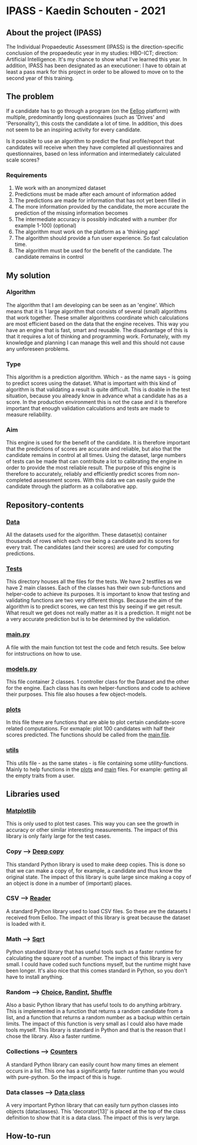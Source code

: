 # IPASS - Kaedin Schouten - 2021
## About the project (IPASS)
The Individual Propaedeutic Assessment (IPASS) is the direction-specific conclusion of the propaedeutic year in my studies: HBO-ICT; direction: Artificial Intelligence. It's my chance to show what I've learned this year. In addition, IPASS has been designated as an executioner: I have to obtain at least a pass mark for this project in order to be allowed to move on to the second year of this training.

## The problem
If a candidate has to go through a program (on the [Eelloo](https://eelloo.nl) platform) with multiple, predominantly long questionnaires (such as 'Drives' and 'Personality'), this costs the candidate a lot of time. In addition, this does not seem to be an inspiring activity for every candidate.

Is it possible to use an algorithm to predict the final profile/report that candidates will receive when they have completed all questionnaires and questionnaires, based on less information and intermediately calculated scale scores?

### Requirements
1. We work with an anonymized dataset
2. Predictions must be made after each amount of information added
3. The predictions are made for information that has not yet been filled in
4. The more information provided by the candidate, the more accurate the prediction of the missing information becomes
5. The intermediate accuracy is possibly indicated with a number (for example 1-100) (optional)
6. The algorithm must work on the platform as a 'thinking app'
7. The algorithm should provide a fun user experience. So fast calculation time.
8. The algorithm must be used for the benefit of the candidate. The candidate remains in control

## My solution
### Algorithm
The algorithm that I am developing can be seen as an 'engine'. Which means that it is 1 large algorithm that consists of several (small) algorithms that work together. These smaller algorithms coordinate which calculations are most efficient based on the data that the engine receives. This way you have an engine that is fast, smart and reusable. The disadvantage of this is that it requires a lot of thinking and programming work. Fortunately, with my knowledge and planning I can manage this well and this should not cause any unforeseen problems.

### Type
This algorithm is a prediction algorithm. Which - as the name says - is going to predict scores using the dataset. What is important with this kind of algorithm is that validating a result is quite difficult. This is doable in the test situation, because you already know in advance what a candidate has as a score. In the production environment this is not the case and it is therefore important that enough validation calculations and tests are made to measure reliability.

### Aim
This engine is used for the benefit of the candidate. It is therefore important that the predictions of scores are accurate and reliable, but also that the candidate remains in control at all times. Using the dataset, large numbers of tests can be made that can contribute a lot to calibrating the engine in order to provide the most reliable result. The purpose of this engine is therefore to accurately, reliably and efficiently predict scores from non-completed assessment scores. With this data we can easily guide the candidate through the platform as a collaborative app.

## Repository-contents
### [Data](data)
All the datasets used for the algorithm. These dataset(s) container thousands of rows which each row being a candidate and its scores for every trait. The candidates (and their scores) are used for computing predictions.

### [Tests](tests)
This directory houses all the files for the tests. We have 2 testfiles as we have 2 main classes. Each of the classes has their own sub-functions and helper-code to achieve its purposes. It is important to know that testing and validating functions are two very different things. Because the aim of the algorithm is to predict scores, we can test this by seeing if we get result. What result we get does not really matter as it is a prediction. It might not be a very accurate prediction but is to be determined by the validation.

### [main.py](main.py)
A file with the main function tot test the code and fetch results. See below for intstructions on how to use.

### [models.py](models.py)
This file container 2 classes. 1 controller class for the Dataset and the other for the engine. Each class has its own helper-functions and code to achieve their purposes. This file also houses a few object-models.

### [plots](plots.py)
In this file there are functions that are able to plot certain candidate-score related computations. For exmaple: plot 100 candidates with half their scores predicted. The functions should be called from the [main file](main.py).

### [utils](utils.py)
This utils file - as the same states - is file containing some utility-functions. Mainly to help functions in the [plots](plots.py) and [main](main.py) files. For example: getting all the empty traits from a user.

## Libraries used
### [Matplotlib](https://matplotlib.org/stable/gallery/index.html)
This is only used to plot test cases. This way you can see the growth in accuracy or other similar interesting measurements. The impact of this library is only fairly large for the test cases.

### Copy --> [Deep copy](https://docs.python.org/3/library/copy.html)
This standard Python library is used to make deep copies. This is done so that we can make a copy of, for example, a candidate and thus know the original state. The impact of this library is quite large since making a copy of an object is done in a number of (important) places.

### CSV --> [Reader](https://docs.python.org/3/library/csv.html)
A standard Python library used to load CSV files. So these are the datasets I received from Eelloo. The impact of this library is great because the dataset is loaded with it.

### Math --> [Sqrt](https://docs.python.org/3/library/math.html)
Python standard library that has useful tools such as a faster runtime for calculating the square root of a number. The impact of this library is very small. I could have coded such functions myself, but the runtime might have been longer. It's also nice that this comes standard in Python, so you don't have to install anything.

### Random --> [Choice](https://docs.python.org/3/library/random.html#functions-for-sequences), [Randint](https://docs.python.org/3/library/random.html#functions-for-integers), [Shuffle](https://docs.python.org/3/library/random.html#functions-for-sequences)
Also a basic Python library that has useful tools to do anything arbitrary. This is implemented in a function that returns a random candidate from a list, and a function that returns a random number as a backup within certain limits. The impact of this function is very small as I could also have made tools myself. This library is standard in Python and that is the reason that I chose the library. Also a faster runtime.

### Collections --> [Counters](https://docs.python.org/3/library/collections.html#counter-objects)
A standard Python library can easily count how many times an element occurs in a list. This one has a significantly faster runtime than you would with pure-python. So the impact of this is huge.

### Data classes --> [Data class](https://docs.python.org/3/library/dataclasses.html)
A very important Python library that can easily turn python classes into objects (dataclasses). This 'decorator[13]' is placed at the top of the class definition to show that it is a data class. The impact of this is very large.

## How-to-run
